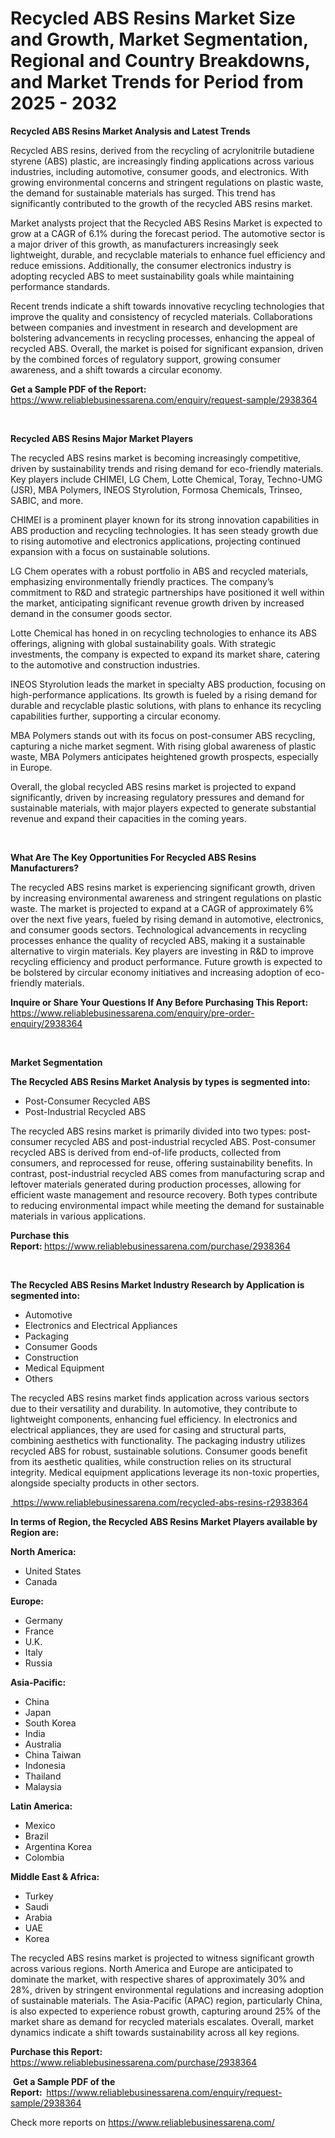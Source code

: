 <p><h1>Recycled ABS Resins Market Size and Growth, Market Segmentation, Regional and Country Breakdowns, and Market Trends for Period from 2025 -  2032</h1></p><p><strong>Recycled ABS Resins Market Analysis and Latest Trends</strong></p>
<p><p>Recycled ABS resins, derived from the recycling of acrylonitrile butadiene styrene (ABS) plastic, are increasingly finding applications across various industries, including automotive, consumer goods, and electronics. With growing environmental concerns and stringent regulations on plastic waste, the demand for sustainable materials has surged. This trend has significantly contributed to the growth of the recycled ABS resins market.</p><p>Market analysts project that the Recycled ABS Resins Market is expected to grow at a CAGR of 6.1% during the forecast period. The automotive sector is a major driver of this growth, as manufacturers increasingly seek lightweight, durable, and recyclable materials to enhance fuel efficiency and reduce emissions. Additionally, the consumer electronics industry is adopting recycled ABS to meet sustainability goals while maintaining performance standards.</p><p>Recent trends indicate a shift towards innovative recycling technologies that improve the quality and consistency of recycled materials. Collaborations between companies and investment in research and development are bolstering advancements in recycling processes, enhancing the appeal of recycled ABS. Overall, the market is poised for significant expansion, driven by the combined forces of regulatory support, growing consumer awareness, and a shift towards a circular economy.</p></p>
<p><strong>Get a Sample PDF of the Report:&nbsp;</strong> <a href="https://www.reliablebusinessarena.com/enquiry/request-sample/2938364?utm_campaign=2992&utm_medium=2&utm_source=Github&utm_content=ia&utm_term=15032025&utm_id=recycled-abs-resins">https://www.reliablebusinessarena.com/enquiry/request-sample/2938364</a></p>
<p>&nbsp;</p>
<p><strong>Recycled ABS Resins Major Market Players</strong></p>
<p><p>The recycled ABS resins market is becoming increasingly competitive, driven by sustainability trends and rising demand for eco-friendly materials. Key players include CHIMEI, LG Chem, Lotte Chemical, Toray, Techno-UMG (JSR), MBA Polymers, INEOS Styrolution, Formosa Chemicals, Trinseo, SABIC, and more.</p><p>CHIMEI is a prominent player known for its strong innovation capabilities in ABS production and recycling technologies. It has seen steady growth due to rising automotive and electronics applications, projecting continued expansion with a focus on sustainable solutions.</p><p>LG Chem operates with a robust portfolio in ABS and recycled materials, emphasizing environmentally friendly practices. The company’s commitment to R&D and strategic partnerships have positioned it well within the market, anticipating significant revenue growth driven by increased demand in the consumer goods sector.</p><p>Lotte Chemical has honed in on recycling technologies to enhance its ABS offerings, aligning with global sustainability goals. With strategic investments, the company is expected to expand its market share, catering to the automotive and construction industries.</p><p>INEOS Styrolution leads the market in specialty ABS production, focusing on high-performance applications. Its growth is fueled by a rising demand for durable and recyclable plastic solutions, with plans to enhance its recycling capabilities further, supporting a circular economy.</p><p>MBA Polymers stands out with its focus on post-consumer ABS recycling, capturing a niche market segment. With rising global awareness of plastic waste, MBA Polymers anticipates heightened growth prospects, especially in Europe.</p><p>Overall, the global recycled ABS resins market is projected to expand significantly, driven by increasing regulatory pressures and demand for sustainable materials, with major players expected to generate substantial revenue and expand their capacities in the coming years.</p></p>
<p>&nbsp;</p>
<p><strong>What Are The Key Opportunities For Recycled ABS Resins Manufacturers?</strong></p>
<p><p>The recycled ABS resins market is experiencing significant growth, driven by increasing environmental awareness and stringent regulations on plastic waste. The market is projected to expand at a CAGR of approximately 6% over the next five years, fueled by rising demand in automotive, electronics, and consumer goods sectors. Technological advancements in recycling processes enhance the quality of recycled ABS, making it a sustainable alternative to virgin materials. Key players are investing in R&D to improve recycling efficiency and product performance. Future growth is expected to be bolstered by circular economy initiatives and increasing adoption of eco-friendly materials.</p></p>
<p><strong>Inquire or Share Your Questions If Any Before Purchasing This Report:</strong> <a href="https://www.reliablebusinessarena.com/enquiry/pre-order-enquiry/2938364?utm_campaign=2992&utm_medium=2&utm_source=Github&utm_content=ia&utm_term=15032025&utm_id=recycled-abs-resins">https://www.reliablebusinessarena.com/enquiry/pre-order-enquiry/2938364</a></p>
<p>&nbsp;</p>
<p><strong>Market Segmentation</strong></p>
<p><strong>The Recycled ABS Resins Market Analysis by types is segmented into:</strong></p>
<p><ul><li>Post-Consumer Recycled ABS</li><li>Post-Industrial Recycled ABS</li></ul></p>
<p><p>The recycled ABS resins market is primarily divided into two types: post-consumer recycled ABS and post-industrial recycled ABS. Post-consumer recycled ABS is derived from end-of-life products, collected from consumers, and reprocessed for reuse, offering sustainability benefits. In contrast, post-industrial recycled ABS comes from manufacturing scrap and leftover materials generated during production processes, allowing for efficient waste management and resource recovery. Both types contribute to reducing environmental impact while meeting the demand for sustainable materials in various applications.</p></p>
<p><strong>Purchase this Report:&nbsp;</strong><a href="https://www.reliablebusinessarena.com/purchase/2938364?utm_campaign=2992&utm_medium=2&utm_source=Github&utm_content=ia&utm_term=15032025&utm_id=recycled-abs-resins">https://www.reliablebusinessarena.com/purchase/2938364</a></p>
<p>&nbsp;</p>
<p><strong>The Recycled ABS Resins Market Industry Research by Application is segmented into:</strong></p>
<p><ul><li>Automotive</li><li>Electronics and Electrical Appliances</li><li>Packaging</li><li>Consumer Goods</li><li>Construction</li><li>Medical Equipment</li><li>Others</li></ul></p>
<p><p>The recycled ABS resins market finds application across various sectors due to their versatility and durability. In automotive, they contribute to lightweight components, enhancing fuel efficiency. In electronics and electrical appliances, they are used for casing and structural parts, combining aesthetics with functionality. The packaging industry utilizes recycled ABS for robust, sustainable solutions. Consumer goods benefit from its aesthetic qualities, while construction relies on its structural integrity. Medical equipment applications leverage its non-toxic properties, alongside specialty products in other sectors.</p></p>
<p><a href="https://www.reliablebusinessarena.com/recycled-abs-resins-r2938364?utm_campaign=2992&utm_medium=2&utm_source=Github&utm_content=ia&utm_term=15032025&utm_id=recycled-abs-resins">&nbsp;https://www.reliablebusinessarena.com/recycled-abs-resins-r2938364</a></p>
<p><strong>In terms of Region, the Recycled ABS Resins Market Players available by Region are:</strong></p>
<p>
    <p> <strong> North America: </strong>
        <ul>
            <li>United States</li>
            <li>Canada</li>
        </ul>
        </p> 
    <p> <strong> Europe: </strong>
        <ul>
            <li>Germany</li>
            <li>France</li>
            <li>U.K.</li>
            <li>Italy</li>
            <li>Russia</li>
        </ul>
        </p> 
    <p> <strong> Asia-Pacific: </strong>
        <ul>
            <li>China</li>
            <li>Japan</li>
            <li>South Korea</li>
            <li>India</li>
            <li>Australia</li>
            <li>China Taiwan</li>
            <li>Indonesia</li>
            <li>Thailand</li>
            <li>Malaysia</li>
        </ul>
        </p> 
    <p> <strong> Latin America: </strong>
        <ul>
            <li>Mexico</li>
            <li>Brazil</li>
            <li>Argentina Korea</li>
            <li>Colombia</li>
        </ul>
        </p> 
    <p> <strong> Middle East & Africa: </strong>
        <ul>
            <li>Turkey</li>
            <li>Saudi</li>
            <li>Arabia</li>
            <li>UAE</li>
            <li>Korea</li>
        </ul>
    </p>
    </p>
<p><p>The recycled ABS resins market is projected to witness significant growth across various regions. North America and Europe are anticipated to dominate the market, with respective shares of approximately 30% and 28%, driven by stringent environmental regulations and increasing adoption of sustainable materials. The Asia-Pacific (APAC) region, particularly China, is also expected to experience robust growth, capturing around 25% of the market share as demand for recycled materials escalates. Overall, market dynamics indicate a shift towards sustainability across all key regions.</p></p>
<p><strong>Purchase this Report: </strong><a href="https://www.reliablebusinessarena.com/purchase/2938364?utm_campaign=2992&utm_medium=2&utm_source=Github&utm_content=ia&utm_term=15032025&utm_id=recycled-abs-resins">https://www.reliablebusinessarena.com/purchase/2938364</a></p>
<p>&nbsp;<strong>Get a Sample PDF of the Report:&nbsp;&nbsp;</strong><a href="https://www.reliablebusinessarena.com/enquiry/request-sample/2938364?utm_campaign=2992&utm_medium=2&utm_source=Github&utm_content=ia&utm_term=15032025&utm_id=recycled-abs-resins">https://www.reliablebusinessarena.com/enquiry/request-sample/2938364</a></p>
<p><strong></strong></p>
<p>Check more reports on <a href="https://www.reliablebusinessarena.com/?utm_campaign=2992&utm_medium=2&utm_source=Github&utm_content=ia&utm_term=15032025&utm_id=recycled-abs-resins">https://www.reliablebusinessarena.com/</a></p>